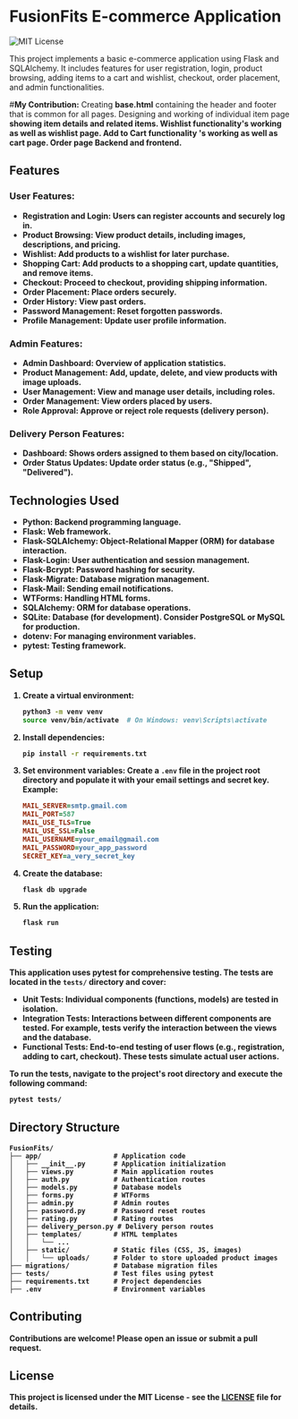 # FusionFits E-commerce Application

![MIT License](https://img.shields.io/badge/License-MIT-blue.svg)

This project implements a basic e-commerce application using Flask and SQLAlchemy. It includes features for user registration, login, product browsing, adding items to a cart and wishlist, checkout, order placement, and admin functionalities.

#**My Contribution:**
Creating <strong>base.html</strong> containing the header and footer that is common for all pages.
Designing and working of </strong> individual item page<strong> showing item details and related items.
<strong>Wishlist</strong> functionality's working as well as wishlist page.
<strong>Add to Cart</strong> functionality 's working as well as cart page.
<strong>Order page </strong> Backend and frontend.
## Features

### User Features:

- **Registration and Login:** Users can register accounts and securely log in.
- **Product Browsing:** View product details, including images, descriptions, and pricing.
- **Wishlist:** Add products to a wishlist for later purchase.
- **Shopping Cart:** Add products to a shopping cart, update quantities, and remove items.
- **Checkout:** Proceed to checkout, providing shipping information.
- **Order Placement:** Place orders securely.
- **Order History:** View past orders.
- **Password Management:** Reset forgotten passwords.
- **Profile Management:** Update user profile information.

### Admin Features:

- **Admin Dashboard:** Overview of application statistics.
- **Product Management:** Add, update, delete, and view products with image uploads.
- **User Management:** View and manage user details, including roles.
- **Order Management:** View orders placed by users.
- **Role Approval:** Approve or reject role requests (delivery person).

### Delivery Person Features:

- **Dashboard:** Shows orders assigned to them based on city/location.
- **Order Status Updates:** Update order status (e.g., "Shipped", "Delivered").

## Technologies Used

- **Python:** Backend programming language.
- **Flask:** Web framework.
- **Flask-SQLAlchemy:** Object-Relational Mapper (ORM) for database interaction.
- **Flask-Login:** User authentication and session management.
- **Flask-Bcrypt:** Password hashing for security.
- **Flask-Migrate:** Database migration management.
- **Flask-Mail:** Sending email notifications.
- **WTForms:** Handling HTML forms.
- **SQLAlchemy:** ORM for database operations.
- **SQLite:** Database (for development). Consider PostgreSQL or MySQL for production.
- **dotenv:** For managing environment variables.
- **pytest:** Testing framework.

## Setup

1. **Create a virtual environment:**
   ```bash
   python3 -m venv venv
   source venv/bin/activate  # On Windows: venv\Scripts\activate
   ```

2. **Install dependencies:**
   ```bash
   pip install -r requirements.txt
   ```

3. **Set environment variables:** Create a `.env` file in the project root directory and populate it with your email settings and secret key. Example:
   ```ini
   MAIL_SERVER=smtp.gmail.com
   MAIL_PORT=587
   MAIL_USE_TLS=True
   MAIL_USE_SSL=False
   MAIL_USERNAME=your_email@gmail.com
   MAIL_PASSWORD=your_app_password
   SECRET_KEY=a_very_secret_key
   ```

4. **Create the database:**
   ```bash
   flask db upgrade
   ```

5. **Run the application:**
   ```bash
   flask run
   ```

## Testing

This application uses pytest for comprehensive testing.  The tests are located in the `tests/` directory and cover:

- **Unit Tests:** Individual components (functions, models) are tested in isolation.
- **Integration Tests:** Interactions between different components are tested.  For example,  tests verify the interaction between the views and the database.
- **Functional Tests:** End-to-end testing of user flows (e.g., registration, adding to cart, checkout). These tests simulate actual user actions.


To run the tests, navigate to the project's root directory and execute the following command:

```bash
pytest tests/ 
```


## Directory Structure

```
FusionFits/
├── app/                  # Application code
│   ├── __init__.py       # Application initialization
│   ├── views.py          # Main application routes
│   ├── auth.py           # Authentication routes
│   ├── models.py         # Database models
│   ├── forms.py          # WTForms
│   ├── admin.py          # Admin routes
│   ├── password.py       # Password reset routes
│   ├── rating.py         # Rating routes
│   ├── delivery_person.py # Delivery person routes
│   ├── templates/        # HTML templates
│   │   └── ...
│   ├── static/           # Static files (CSS, JS, images)
│   │   └── uploads/      # Folder to store uploaded product images
├── migrations/           # Database migration files
├── tests/                # Test files using pytest
├── requirements.txt      # Project dependencies
├── .env                  # Environment variables
```

## Contributing

Contributions are welcome! Please open an issue or submit a pull request.

## License

This project is licensed under the MIT License - see the [LICENSE](LICENSE) file for details.
